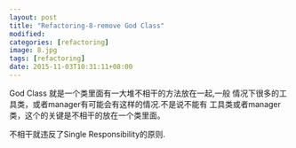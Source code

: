 ```yaml
---
layout: post
title: "Refactoring-8-remove God Class"
modified:
categories: [refactoring]
image: 8.jpg
tags: [refactoring]
date: 2015-11-03T10:31:11+08:00
---
```


God Class 就是一个类里面有一大堆不相干的方法放在一起,一般
情况下很多的工具类，或者manager有可能会有这样的情况.不是说不能有
工具类或者manager类，这个的关键是不相干的放在一个类里面。

不相干就违反了Single Responsibility的原则.
